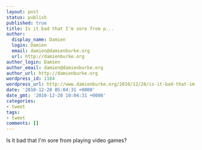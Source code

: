 ```yaml
---
layout: post
status: publish
published: true
title: Is it bad that I'm sore from p...
author:
  display_name: Damien
  login: Damien
  email: damien@damienburke.org
  url: http://damienburke.org
author_login: Damien
author_email: damien@damienburke.org
author_url: http://damienburke.org
wordpress_id: 1184
wordpress_url: http://www.damienburke.org/2010/12/28/is-it-bad-that-im-sore-from-p/
date: '2010-12-28 05:04:31 +0000'
date_gmt: '2010-12-28 10:04:31 +0000'
categories:
- tweet
tags:
- tweet
comments: []
---
```

<p>Is it bad that I'm sore from playing video games?</p>
